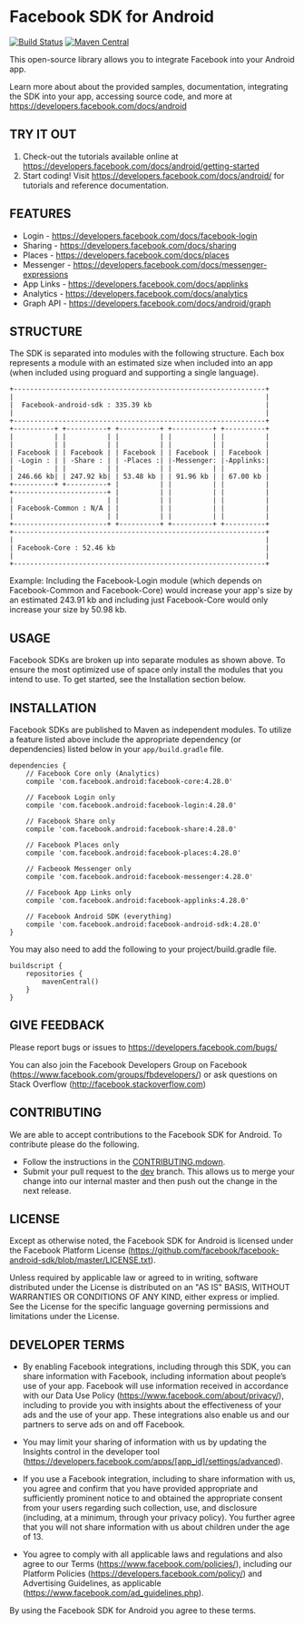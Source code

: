 Facebook SDK for Android
========================

[![Build Status](https://travis-ci.org/facebook/facebook-android-sdk.svg?branch=master)](https://travis-ci.org/facebook/facebook-android-sdk.svg?branch=master)
[![Maven Central](https://maven-badges.herokuapp.com/maven-central/com.facebook.android/facebook-android-sdk/badge.svg?style=flat)](https://maven-badges.herokuapp.com/maven-central/com.facebook.android/facebook-android-sdk)

This open-source library allows you to integrate Facebook into your Android app.

Learn more about about the provided samples, documentation, integrating the SDK into your app, accessing source code, and more at https://developers.facebook.com/docs/android

TRY IT OUT
----------
1. Check-out the tutorials available online at https://developers.facebook.com/docs/android/getting-started
2. Start coding! Visit https://developers.facebook.com/docs/android/ for tutorials and reference documentation.

FEATURES
--------
* Login     - https://developers.facebook.com/docs/facebook-login
* Sharing   - https://developers.facebook.com/docs/sharing
* Places    - https://developers.facebook.com/docs/places
* Messenger - https://developers.facebook.com/docs/messenger-expressions
* App Links - https://developers.facebook.com/docs/applinks
* Analytics - https://developers.facebook.com/docs/analytics
* Graph API - https://developers.facebook.com/docs/android/graph

STRUCTURE
---------
The SDK is separated into modules with the following structure. Each box represents a module with an 
estimated size when included into an app (when included using proguard and supporting a single language). 

    +--------------------------------------------------------------+
    |                                                              |
    |  Facebook-android-sdk : 335.39 kb                            |
    |                                                              |
    +--------------------------------------------------------------+
    +----------+ +----------+ +----------+ +----------+ +----------+
    |          | |          | |          | |          | |          |
    |          | |          | |          | |          | |          |
    | Facebook | | Facebook | | Facebook | | Facebook | | Facebook |
    | -Login : | | -Share : | | -Places :| |-Messenger: |-Applinks:|
    |          | |          | |          | |          | |          |
    | 246.66 kb| | 247.92 kb| | 53.48 kb | | 91.96 kb | | 67.00 kb |
    +----------+ +----------+ |          | |          | |          |
    +-----------------------+ |          | |          | |          |
    |                       | |          | |          | |          |
    | Facebook-Common : N/A | |          | |          | |          |
    |                       | |          | |          | |          |
    +-----------------------+ +----------+ +----------+ +----------+
    +--------------------------------------------------------------+
    |                                                              |
    | Facebook-Core : 52.46 kb                                     |
    |                                                              |
    +--------------------------------------------------------------+
    
Example: Including the Facebook-Login module (which depends on Facebook-Common and Facebook-Core) would
increase your app's size by an estimated 243.91 kb and including just Facebook-Core would only increase
your size by 50.98 kb.

USAGE
-----
Facebook SDKs are broken up into separate modules as shown above. To ensure the most optimized use of
space only install the modules that you intend to use. To get started, see the Installation section below.

INSTALLATION
------------
Facebook SDKs are published to Maven as independent modules. To utilize a feature listed above
include the appropriate dependency (or dependencies) listed below in your `app/build.gradle` file. 
    
    dependencies {
        // Facebook Core only (Analytics)
        compile 'com.facebook.android:facebook-core:4.28.0'
        
        // Facebook Login only
        compile 'com.facebook.android:facebook-login:4.28.0'
        
        // Facebook Share only
        compile 'com.facebook.android:facebook-share:4.28.0'
        
        // Facebook Places only
        compile 'com.facebook.android:facebook-places:4.28.0'
        
        // Facbeook Messenger only
        compile 'com.facebook.android:facebook-messenger:4.28.0'
        
        // Facebook App Links only
        compile 'com.facebook.android:facebook-applinks:4.28.0'
        
        // Facebook Android SDK (everything)
        compile 'com.facebook.android:facebook-android-sdk:4.28.0'
    }

You may also need to add the following to your project/build.gradle file.

    buildscript {
        repositories {
            mavenCentral() 
        }
    }

GIVE FEEDBACK
-------------
Please report bugs or issues to https://developers.facebook.com/bugs/

You can also join the Facebook Developers Group on Facebook (https://www.facebook.com/groups/fbdevelopers/) or ask questions on Stack Overflow (http://facebook.stackoverflow.com)

CONTRIBUTING
-------------
We are able to accept contributions to the Facebook SDK for Android. To contribute please do the following.
- Follow the instructions in the [CONTRIBUTING.mdown](https://github.com/facebook/facebook-android-sdk/blob/master/CONTRIBUTING.mdown).
- Submit your pull request to the [dev](https://github.com/facebook/facebook-android-sdk/tree/dev) branch. This allows us to merge your change into our internal master and then push out the change in the next release.

LICENSE
-------
Except as otherwise noted, the Facebook SDK for Android is licensed under the Facebook Platform License (https://github.com/facebook/facebook-android-sdk/blob/master/LICENSE.txt).

Unless required by applicable law or agreed to in writing, software distributed under the License is distributed on an "AS IS" BASIS, WITHOUT WARRANTIES OR CONDITIONS OF ANY KIND, either express or implied.  See the License for the specific language governing permissions and limitations under the License.

DEVELOPER TERMS
---------------

- By enabling Facebook integrations, including through this SDK, you can share information with Facebook, including information about people’s use of your app. Facebook will use information received in accordance with our Data Use Policy (https://www.facebook.com/about/privacy/), including to provide you with insights about the effectiveness of your ads and the use of your app.  These integrations also enable us and our partners to serve ads on and off Facebook.

- You may limit your sharing of information with us by updating the Insights control in the developer tool (https://developers.facebook.com/apps/[app_id]/settings/advanced).

- If you use a Facebook integration, including to share information with us, you agree and confirm that you have provided appropriate and sufficiently prominent notice to and obtained the appropriate consent from your users regarding such collection, use, and disclosure (including, at a minimum, through your privacy policy). You further agree that you will not share information with us about children under the age of 13.

- You agree to comply with all applicable laws and regulations and also agree to our Terms (https://www.facebook.com/policies/), including our Platform Policies (https://developers.facebook.com/policy/) and Advertising Guidelines, as applicable (https://www.facebook.com/ad_guidelines.php).

By using the Facebook SDK for Android you agree to these terms.
